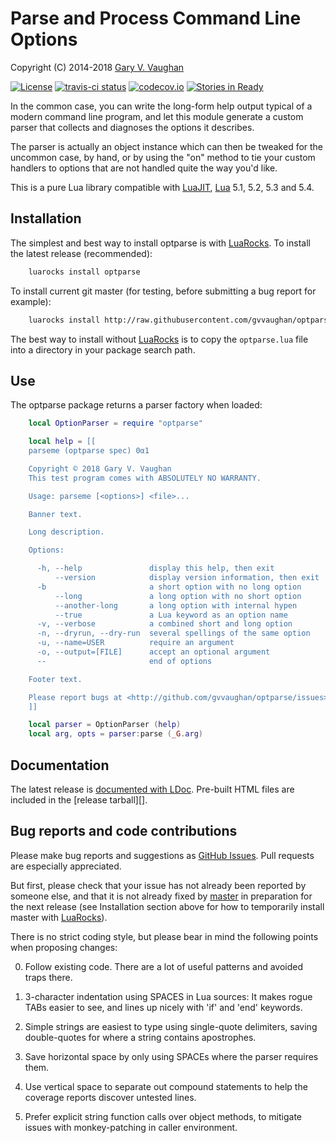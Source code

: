 Parse and Process Command Line Options
======================================

Copyright (C) 2014-2018 [Gary V. Vaughan][github]

[![License](http://img.shields.io/:license-mit-blue.svg)](http://mit-license.org)
[![travis-ci status](https://secure.travis-ci.org/gvvaughan/optparse.png?branch=master)](http://travis-ci.org/gvvaughan/optparse/builds)
[![codecov.io](https://codecov.io/gh/gvvaughan/optparse/branch/master/graph/badge.svg)](https://codecov.io/gh/gvvaughan/optparse)
[![Stories in Ready](https://badge.waffle.io/gvvaughan/optparse.png?label=ready&title=Ready)](https://waffle.io/gvvaughan/optparse)

In the common case, you can write the long-form help output typical of
a modern command line program, and let this module generate a custom
parser that collects and diagnoses the options it describes.

The parser is actually an object instance which can then be tweaked for
the uncommon case, by hand, or by using the "on" method to tie your
custom handlers to options that are not handled quite the way you'd
like.

This is a pure Lua library compatible with [LuaJIT][], [Lua][] 5.1,
5.2, 5.3 and 5.4.

[github]: http://github.com/gvvaughan/optparse/ "Github repository"
[lua]: http://www.lua.org "The Lua Project"
[luajit]: http://luajit.org "The LuaJIT Project"


Installation
------------

The simplest and best way to install optparse is with [LuaRocks][]. To
install the latest release (recommended):

```bash
    luarocks install optparse
```

To install current git master (for testing, before submitting a bug
report for example):

```bash
    luarocks install http://raw.githubusercontent.com/gvvaughan/optparse/master/optparse-git-1.rockspec
```

The best way to install without [LuaRocks][] is to copy the
`optparse.lua` file into a directory in your package search path.

[luarocks]: http://www.luarocks.org "Lua package manager"


Use
---

The optparse package returns a parser factory when loaded:

```lua
    local OptionParser = require "optparse"

    local help = [[
    parseme (optparse spec) 0α1

    Copyright © 2018 Gary V. Vaughan
    This test program comes with ABSOLUTELY NO WARRANTY.

    Usage: parseme [<options>] <file>...

    Banner text.

    Long description.

    Options:

      -h, --help               display this help, then exit
          --version            display version information, then exit
      -b                       a short option with no long option
          --long               a long option with no short option
          --another-long       a long option with internal hypen
          --true               a Lua keyword as an option name
      -v, --verbose            a combined short and long option
      -n, --dryrun, --dry-run  several spellings of the same option
      -u, --name=USER          require an argument
      -o, --output=[FILE]      accept an optional argument
      --                       end of options

    Footer text.

    Please report bugs at <http://github.com/gvvaughan/optparse/issues>.
    ]]

    local parser = OptionParser (help)
    local arg, opts = parser:parse (_G.arg)
```



Documentation
-------------

The latest release is [documented with LDoc][github.io].
Pre-built HTML files are included in the [release tarball][].

[github.io]: http://gvvaughan.github.io/optparse
[release]: http://gvvaughan.github.io/optparse/releases


Bug reports and code contributions
----------------------------------

Please make bug reports and suggestions as [GitHub Issues][issues].
Pull requests are especially appreciated.

But first, please check that your issue has not already been reported by
someone else, and that it is not already fixed by [master][github] in
preparation for the next release (see Installation section above for how
to temporarily install master with [LuaRocks][]).

There is no strict coding style, but please bear in mind the following
points when proposing changes:

0. Follow existing code. There are a lot of useful patterns and avoided
   traps there.

1. 3-character indentation using SPACES in Lua sources: It makes rogue
   TABs easier to see, and lines up nicely with 'if' and 'end' keywords.

2. Simple strings are easiest to type using single-quote delimiters,
   saving double-quotes for where a string contains apostrophes.

3. Save horizontal space by only using SPACEs where the parser requires
   them.

4. Use vertical space to separate out compound statements to help the
   coverage reports discover untested lines.

5. Prefer explicit string function calls over object methods, to mitigate
   issues with monkey-patching in caller environment.

[issues]: http://github.com/gvvaughan/optparse/issues
